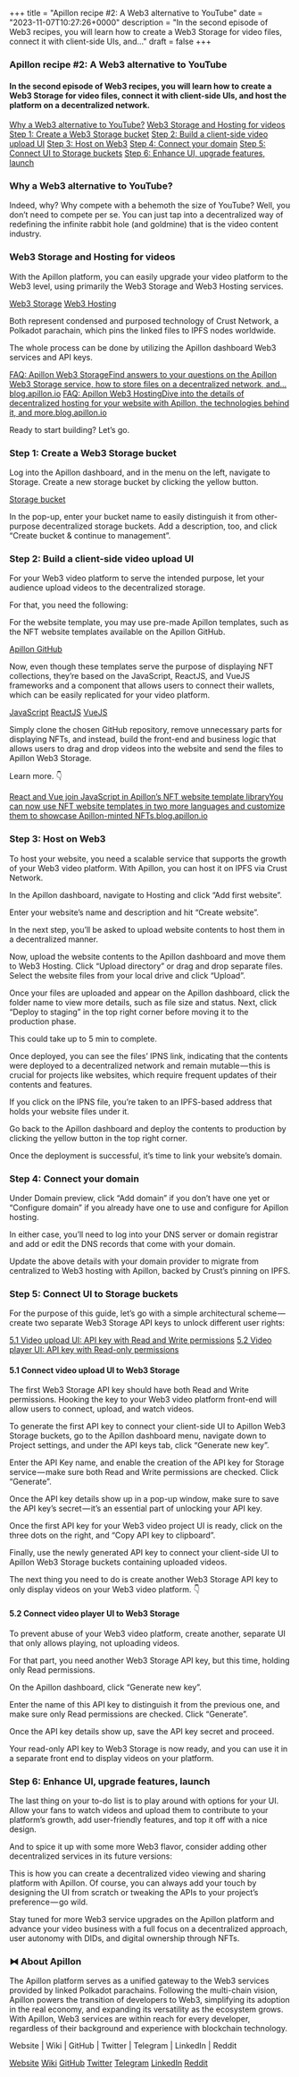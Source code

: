 +++
title = "Apillon recipe #2: A Web3 alternative to YouTube"
date = "2023-11-07T10:27:26+0000"
description = "In the second episode of Web3 recipes, you will learn how to create a Web3 Storage for video files, connect it with client-side UIs, and…"
draft = false
+++

### Apillon recipe #2: A Web3 alternative to YouTube


#### In the second episode of Web3 recipes, you will learn how to create a Web3 Storage for video files, connect it with client-side UIs, and host the platform on a decentralized network.

[Why a Web3 alternative to YouTube?](#582c)
[Web3 Storage and Hosting for videos](#a440)
[Step 1: Create a Web3 Storage bucket](#6ded)
[Step 2: Build a client-side video upload UI](#b6f2)
[Step 3: Host on Web3](#a704)
[Step 4: Connect your domain](#040a)
[Step 5: Connect UI to Storage buckets](#2c10)
[Step 6: Enhance UI, upgrade features, launch](#a991)

### Why a Web3 alternative to YouTube?


Indeed, why? Why compete with a behemoth the size of YouTube? Well, you don’t need to compete per se. You can just tap into a decentralized way of redefining the infinite rabbit hole (and goldmine) that is the video content industry.


### Web3 Storage and Hosting for videos


With the Apillon platform, you can easily upgrade your video platform to the Web3 level, using primarily the Web3 Storage and Web3 Hosting services.

[Web3 Storage](https://wiki.apillon.io/build/2-web3-services.html#web3-storage)
[Web3 Hosting](https://wiki.apillon.io/build/2-web3-services.html#web3-hosting)

Both represent condensed and purposed technology of Crust Network, a Polkadot parachain, which pins the linked files to IPFS nodes worldwide.


The whole process can be done by utilizing the Apillon dashboard Web3 services and API keys.

[FAQ: Apillon Web3 StorageFind answers to your questions on the Apillon Web3 Storage service, how to store files on a decentralized network, and…blog.apillon.io](https://blog.apillon.io/faq-apillon-web3-storage-c99a9b0e8b12)
[FAQ: Apillon Web3 HostingDive into the details of decentralized hosting for your website with Apillon, the technologies behind it, and more.blog.apillon.io](https://blog.apillon.io/faq-apillon-web3-hosting-81d5477661e7)

Ready to start building? Let’s go.


### Step 1: Create a Web3 Storage bucket


Log into the Apillon dashboard, and in the menu on the left, navigate to Storage. Create a new storage bucket by clicking the yellow button.

[Storage bucket](https://wiki.apillon.io/build/2-web3-services.html#storage-bucket)

In the pop-up, enter your bucket name to easily distinguish it from other-purpose decentralized storage buckets. Add a description, too, and click “Create bucket & continue to management”.


### Step 2: Build a client-side video upload UI


For your Web3 video platform to serve the intended purpose, let your audience upload videos to the decentralized storage.


For that, you need the following:


For the website template, you may use pre-made Apillon templates, such as the NFT website templates available on the Apillon GitHub.

[Apillon GitHub](https://github.com/orgs/Apillon/repositories?type=all)

Now, even though these templates serve the purpose of displaying NFT collections, they’re based on the JavaScript, ReactJS, and VueJS frameworks and a component that allows users to connect their wallets, which can be easily replicated for your video platform.

[JavaScript](https://github.com/Apillon/nft-template)
[ReactJS](https://github.com/Apillon/nft-template-react)
[VueJS](https://github.com/Apillon/nft-template-vue)

Simply clone the chosen GitHub repository, remove unnecessary parts for displaying NFTs, and instead, build the front-end and business logic that allows users to drag and drop videos into the website and send the files to Apillon Web3 Storage.


Learn more. 👇

[React and Vue join JavaScript in Apillon’s NFT website template libraryYou can now use NFT website templates in two more languages and customize them to showcase Apillon-minted NFTs.blog.apillon.io](https://blog.apillon.io/react-and-vue-join-javascript-in-apillons-nft-website-template-library-939005ac8770)

### Step 3: Host on Web3


To host your website, you need a scalable service that supports the growth of your Web3 video platform. With Apillon, you can host it on IPFS via Crust Network.


In the Apillon dashboard, navigate to Hosting and click “Add first website”.


Enter your website’s name and description and hit “Create website”.


In the next step, you’ll be asked to upload website contents to host them in a decentralized manner.


Now, upload the website contents to the Apillon dashboard and move them to Web3 Hosting. Click “Upload directory” or drag and drop separate files. Select the website files from your local drive and click “Upload”.


Once your files are uploaded and appear on the Apillon dashboard, click the folder name to view more details, such as file size and status. Next, click “Deploy to staging” in the top right corner before moving it to the production phase.


This could take up to 5 min to complete.


Once deployed, you can see the files’ IPNS link, indicating that the contents were deployed to a decentralized network and remain mutable — this is crucial for projects like websites, which require frequent updates of their contents and features.


If you click on the IPNS file, you’re taken to an IPFS-based address that holds your website files under it.


Go back to the Apillon dashboard and deploy the contents to production by clicking the yellow button in the top right corner.


Once the deployment is successful, it’s time to link your website’s domain.


### Step 4: Connect your domain


Under Domain preview, click “Add domain” if you don’t have one yet or “Configure domain” if you already have one to use and configure for Apillon hosting.


In either case, you’ll need to log into your DNS server or domain registrar and add or edit the DNS records that come with your domain.


Update the above details with your domain provider to migrate from centralized to Web3 hosting with Apillon, backed by Crust’s pinning on IPFS.


### Step 5: Connect UI to Storage buckets


For the purpose of this guide, let’s go with a simple architectural scheme — create two separate Web3 Storage API keys to unlock different user rights:

[5.1 Video upload UI: API key with Read and Write permissions](#205c)
[5.2 Video player UI: API key with Read-only permissions](#1c66)

#### 5.1 Connect video upload UI to Web3 Storage


The first Web3 Storage API key should have both Read and Write permissions. Hooking the key to your Web3 video platform front-end will allow users to connect, upload, and watch videos.


To generate the first API key to connect your client-side UI to Apillon Web3 Storage buckets, go to the Apillon dashboard menu, navigate down to Project settings, and under the API keys tab, click “Generate new key”.


Enter the API Key name, and enable the creation of the API key for Storage service — make sure both Read and Write permissions are checked. Click “Generate”.


Once the API key details show up in a pop-up window, make sure to save the API key’s secret — it’s an essential part of unlocking your API key.


Once the first API key for your Web3 video project UI is ready, click on the three dots on the right, and “Copy API key to clipboard”.


Finally, use the newly generated API key to connect your client-side UI to Apillon Web3 Storage buckets containing uploaded videos.


The next thing you need to do is create another Web3 Storage API key to only display videos on your Web3 video platform. 👇


#### 5.2 Connect video player UI to Web3 Storage


To prevent abuse of your Web3 video platform, create another, separate UI that only allows playing, not uploading videos.


For that part, you need another Web3 Storage API key, but this time, holding only Read permissions.


On the Apillon dashboard, click “Generate new key”.


Enter the name of this API key to distinguish it from the previous one, and make sure only Read permissions are checked. Click “Generate”.


Once the API key details show up, save the API key secret and proceed.


Your read-only API key to Web3 Storage is now ready, and you can use it in a separate front end to display videos on your platform.


### Step 6: Enhance UI, upgrade features, launch


The last thing on your to-do list is to play around with options for your UI. Allow your fans to watch videos and upload them to contribute to your platform’s growth, add user-friendly features, and top it off with a nice design.


And to spice it up with some more Web3 flavor, consider adding other decentralized services in its future versions:


This is how you can create a decentralized video viewing and sharing platform with Apillon. Of course, you can always add your touch by designing the UI from scratch or tweaking the APIs to your project’s preference — go wild.


Stay tuned for more Web3 service upgrades on the Apillon platform and advance your video business with a full focus on a decentralized approach, user autonomy with DIDs, and digital ownership through NFTs.


### ⧓ About Apillon


The Apillon platform serves as a unified gateway to the Web3 services provided by linked Polkadot parachains. Following the multi-chain vision, Apillon powers the transition of developers to Web3, simplifying its adoption in the real economy, and expanding its versatility as the ecosystem grows. With Apillon, Web3 services are within reach for every developer, regardless of their background and experience with blockchain technology.


Website | Wiki | GitHub | Twitter | Telegram | LinkedIn | Reddit

[Website](https://apillon.io/)
[Wiki](https://wiki.apillon.io/)
[GitHub](https://github.com/Apillon-web3)
[Twitter](https://twitter.com/apillon)
[Telegram](https://t.me/Apillon)
[LinkedIn](https://www.linkedin.com/company/apillon/)
[Reddit](https://www.reddit.com/r/apillon/)